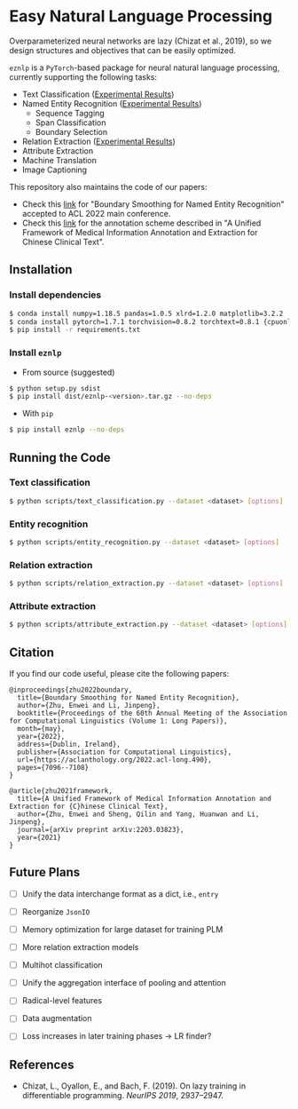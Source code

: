 # Easy Natural Language Processing

Overparameterized neural networks are lazy (Chizat et al., 2019), so we design structures and objectives that can be easily optimized. 

`eznlp` is a `PyTorch`-based package for neural natural language processing, currently supporting the following tasks:

* Text Classification ([Experimental Results](docs/text-classification.pdf))
* Named Entity Recognition ([Experimental Results](docs/entity-recognition.pdf))
    * Sequence Tagging
    * Span Classification
    * Boundary Selection
* Relation Extraction ([Experimental Results](docs/relation-extraction.pdf))
* Attribute Extraction
* Machine Translation
* Image Captioning

This repository also maintains the code of our papers: 
* Check this [link](docs/boundary-smoothing.md) for "Boundary Smoothing for Named Entity Recognition" accepted to ACL 2022 main conference. 
* Check this [link](publications/framework/scheme.pdf) for the annotation scheme described in "A Unified Framework of Medical Information Annotation and Extraction for Chinese Clinical Text". 


## Installation
### Install dependencies
```bash
$ conda install numpy=1.18.5 pandas=1.0.5 xlrd=1.2.0 matplotlib=3.2.2 
$ conda install pytorch=1.7.1 torchvision=0.8.2 torchtext=0.8.1 {cpuonly|cudatoolkit=10.2|cudatoolkit=11.0} -c pytorch 
$ pip install -r requirements.txt 
```

### Install `eznlp`
* From source (suggested)
```bash
$ python setup.py sdist
$ pip install dist/eznlp-<version>.tar.gz --no-deps
```

* With `pip`
```bash
$ pip install eznlp --no-deps
```


## Running the Code
### Text classification
```bash
$ python scripts/text_classification.py --dataset <dataset> [options]
```

### Entity recognition
```bash
$ python scripts/entity_recognition.py --dataset <dataset> [options]
```

### Relation extraction
```bash
$ python scripts/relation_extraction.py --dataset <dataset> [options]
```

### Attribute extraction
```bash
$ python scripts/attribute_extraction.py --dataset <dataset> [options]
```


## Citation
If you find our code useful, please cite the following papers: 

```
@inproceedings{zhu2022boundary,
  title={Boundary Smoothing for Named Entity Recognition},
  author={Zhu, Enwei and Li, Jinpeng},
  booktitle={Proceedings of the 60th Annual Meeting of the Association for Computational Linguistics (Volume 1: Long Papers)},
  month={may},
  year={2022},
  address={Dublin, Ireland},
  publisher={Association for Computational Linguistics},
  url={https://aclanthology.org/2022.acl-long.490},
  pages={7096--7108}
}
```

```
@article{zhu2021framework,
  title={A Unified Framework of Medical Information Annotation and Extraction for {C}hinese Clinical Text},
  author={Zhu, Enwei and Sheng, Qilin and Yang, Huanwan and Li, Jinpeng},
  journal={arXiv preprint arXiv:2203.03823},
  year={2021}
}
```


## Future Plans
- [ ] Unify the data interchange format as a dict, i.e., `entry`
- [ ] Reorganize `JsonIO`
- [ ] Memory optimization for large dataset for training PLM
- [ ] More relation extraction models
- [ ] Multihot classification
- [ ] Unify the aggregation interface of pooling and attention
- [ ] Radical-level features
- [ ] Data augmentation
- [ ] Loss increases in later training phases -> LR finder?


## References
* Chizat, L., Oyallon, E., and Bach, F. (2019). On lazy training in differentiable programming. *NeurIPS 2019*, 2937–2947. 
